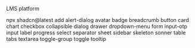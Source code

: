 LMS platform


npx shadcn@latest add alert-dialog avatar badge breadcrumb button card chart checkbox collapsible dialog drawer dropdown-menu form input-otp input label progress select separator sheet sidebar skeleton sonner table tabs textarea toggle-group toggle tooltip